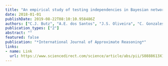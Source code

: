 ```yaml
---
title: "An empirical study of testing independencies in Bayesian networks using rp-separation"
date: 2018-01-01
publishDate: 2019-08-22T08:10:10.958486Z
authors: ["C.J. Butz", "A.E. dos Santos", "J.S. Oliveira", "C. Gonzales"]
publication_types: ["2"]
abstract: ""
featured: false
publication: "*International Journal of Approximate Reasoning*"
links:
- name: Link
  url: https://www.sciencedirect.com/science/article/abs/pii/S0888613X17306631
---
```


